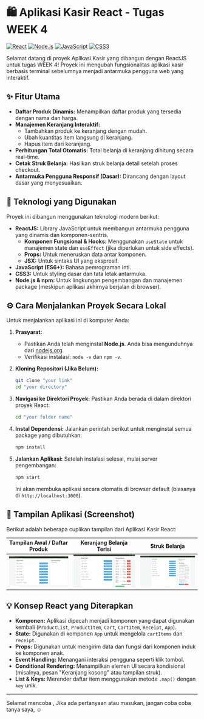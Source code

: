 # 🛍️ Aplikasi Kasir React - Tugas WEEK 4

[![React](https://img.shields.io/badge/React-20232A?style=for-the-badge&logo=react&logoColor=61DAFB)](https://reactjs.org/)
[![Node.js](https://img.shields.io/badge/Node.js-339933?style=for-the-badge&logo=nodedotjs&logoColor=white)](https://nodejs.org/)
[![JavaScript](https://img.shields.io/badge/JavaScript-F7DF1E?style=for-the-badge&logo=javascript&logoColor=black)](https://developer.mozilla.org/en-US/docs/Web/JavaScript)
[![CSS3](https://img.shields.io/badge/CSS3-1572B6?style=for-the-badge&logo=css3&logoColor=white)](https://developer.mozilla.org/en-US/docs/Web/CSS)

Selamat datang di proyek Aplikasi Kasir yang dibangun dengan ReactJS untuk tugas WEEK 4! Proyek ini mengubah fungsionalitas aplikasi kasir berbasis terminal sebelumnya menjadi antarmuka pengguna web yang interaktif.

## ✨ Fitur Utama

*   **Daftar Produk Dinamis:** Menampilkan daftar produk yang tersedia dengan nama dan harga.
*   **Manajemen Keranjang Interaktif:**
    *   Tambahkan produk ke keranjang dengan mudah.
    *   Ubah kuantitas item langsung di keranjang.
    *   Hapus item dari keranjang.
*   **Perhitungan Total Otomatis:** Total belanja di keranjang dihitung secara real-time.
*   **Cetak Struk Belanja:** Hasilkan struk belanja detail setelah proses checkout.
*   **Antarmuka Pengguna Responsif (Dasar):** Dirancang dengan layout dasar yang menyesuaikan.

## 🚀 Teknologi yang Digunakan

Proyek ini dibangun menggunakan teknologi modern berikut:

*   **ReactJS:** Library JavaScript untuk membangun antarmuka pengguna yang dinamis dan komponen-sentris.
    *   **Komponen Fungsional & Hooks:** Menggunakan `useState` untuk manajemen state dan `useEffect` (jika diperlukan untuk side effects).
    *   **Props:** Untuk meneruskan data antar komponen.
    *   **JSX:** Untuk sintaks UI yang ekspresif.
*   **JavaScript (ES6+):** Bahasa pemrograman inti.
*   **CSS3:** Untuk styling dasar dan tata letak antarmuka.
*   **Node.js & npm:** Untuk lingkungan pengembangan dan manajemen package (meskipun aplikasi akhirnya berjalan di browser).

## ⚙️ Cara Menjalankan Proyek Secara Lokal

Untuk menjalankan aplikasi ini di komputer Anda:

1.  **Prasyarat:**
    *   Pastikan Anda telah menginstal **Node.js**. Anda bisa mengunduhnya dari [nodejs.org](https://nodejs.org/).
    *   Verifikasi instalasi: `node -v` dan `npm -v`.

2.  **Kloning Repositori (Jika Belum):**
    ```bash
    git clone "your link"
    cd "your directory"
    ```

3.  **Navigasi ke Direktori Proyek:**
    Pastikan Anda berada di dalam direktori proyek React:
    ```bash
    cd "your folder name" 
    ```

4.  **Instal Dependensi:**
    Jalankan perintah berikut untuk menginstal semua package yang dibutuhkan:
    ```bash
    npm install
    ```

5.  **Jalankan Aplikasi:**
    Setelah instalasi selesai, mulai server pengembangan:
    ```bash
    npm start
    ```
    Ini akan membuka aplikasi secara otomatis di browser default (biasanya di `http://localhost:3000`).

## 📸 Tampilan Aplikasi (Screenshot)

Berikut adalah beberapa cuplikan tampilan dari Aplikasi Kasir React:

| Tampilan Awal / Daftar Produk                                       | Keranjang Belanja Terisi                                             | Struk Belanja                                                          |
| :------------------------------------------------------------------: | :-------------------------------------------------------------------: | :---------------------------------------------------------------------: |
| ![Daftar Produk](aplikasi%20kasir%20react/screenshots/daftar_produk.png) | ![Keranjang Belanja](aplikasi%20kasir%20react/screenshots/keranjang.png) | ![Struk Belanja](aplikasi%20kasir%20react/screenshots/struk_belanja.png) |

## 💡 Konsep React yang Diterapkan

*   **Komponen:** Aplikasi dipecah menjadi komponen yang dapat digunakan kembali (`ProductList`, `ProductItem`, `Cart`, `CartItem`, `Receipt`, `App`).
*   **State:** Digunakan di komponen `App` untuk mengelola `cartItems` dan `receipt`.
*   **Props:** Digunakan untuk mengirim data dan fungsi dari komponen induk ke komponen anak.
*   **Event Handling:** Menangani interaksi pengguna seperti klik tombol.
*   **Conditional Rendering:** Menampilkan elemen UI secara kondisional (misalnya, pesan "Keranjang kosong" atau tampilan struk).
*   **List & Keys:** Merender daftar item menggunakan metode `.map()` dengan `key` unik.

---

Selamat mencoba ,  Jika ada pertanyaan atau masukan, jangan coba coba tanya saya, :relaxed: 

